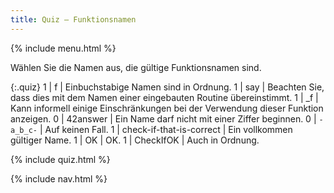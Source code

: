 ```yaml
---
title: Quiz — Funktionsnamen
---
```


{% include menu.html %}

Wählen Sie die Namen aus, die gültige Funktionsnamen sind.

{:.quiz}
1 | f | Einbuchstabige Namen sind in Ordnung.
1 | say | Beachten Sie, dass dies mit dem Namen einer eingebauten Routine übereinstimmt.
1 | _f | Kann informell einige Einschränkungen bei der Verwendung dieser Funktion anzeigen.
0 | 42answer | Ein Name darf nicht mit einer Ziffer beginnen.
0 | `-a_b_c-` | Auf keinen Fall.
1 | check-if-that-is-correct | Ein vollkommen gültiger Name.
1 | OK | OK.
1 | CheckIfOK | Auch in Ordnung.

{% include quiz.html %}

{% include nav.html %}